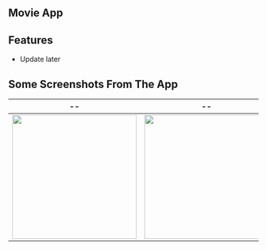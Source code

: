 ## Movie App

## Features
- Update later

## Some Screenshots From The App

| --  |  -- | -- |
|------|--------------|--------|
|<img src="https://user-images.githubusercontent.com/78833363/207828795-2aa9db53-4343-4310-9b8f-98c864ffd357.PNG" width="250">|<img src="https://user-images.githubusercontent.com/78833363/207828809-665f2dc9-d4af-4f12-b616-0ed75125c76f.PNG" width="250">|<img src="https://user-images.githubusercontent.com/78833363/207828811-7b6ed7f8-9cef-478f-b884-aa968f32240e.PNG" width="250">|
